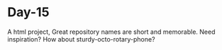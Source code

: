# Day-15
A html project, Great repository names are short and memorable. Need inspiration? How about sturdy-octo-rotary-phone?
